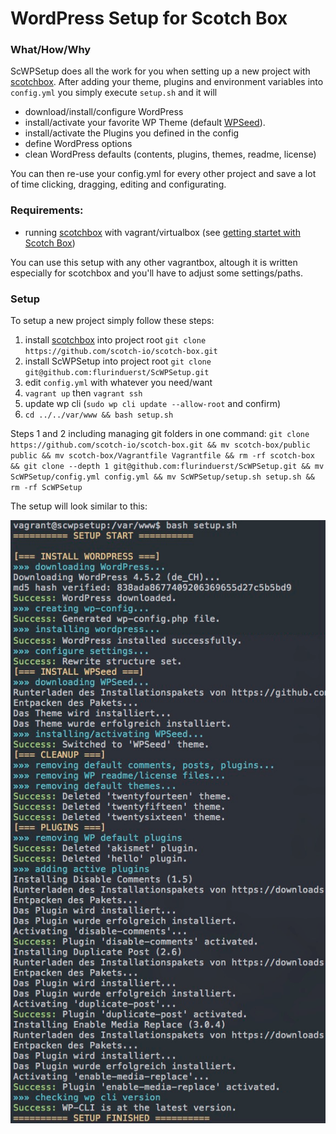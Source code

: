 # WordPress Setup for Scotch Box

### What/How/Why
ScWPSetup does all the work for you when setting up a new project with [scotchbox](https://box.scotch.io/). After adding your theme, plugins and environment variables into `config.yml` you simply execute `setup.sh` and it will
- download/install/configure WordPress
- install/activate your favorite WP Theme (default [WPSeed](https://wpseed.org)).
- install/activate the Plugins you defined in the config
- define WordPress options
- clean WordPress defaults (contents, plugins, themes, readme, license)

You can then re-use your config.yml for every other project and save a lot of time clicking, dragging, editing and configurating.

### Requirements:
- running [scotchbox](https://box.scotch.io/) with vagrant/virtualbox (see [getting startet with Scotch Box](https://scotch.io/bar-talk/introducing-scotch-box-a-vagrant-lamp-stack-that-just-works))

You can use this setup with any other vagrantbox, altough it is written especially for scotchbox and you'll have to adjust some settings/paths.

### Setup
To setup a new project simply follow these steps:
1. install [scotchbox](https://box.scotch.io/) into project root `git clone https://github.com/scotch-io/scotch-box.git`
2. install ScWPSetup into project root `git clone git@github.com:flurinduerst/ScWPSetup.git`
3. edit `config.yml` with whatever you need/want
4. `vagrant up` then `vagrant ssh`
5. update wp cli (`sudo wp cli update --allow-root` and confirm)
6. `cd ../../var/www && bash setup.sh`

Steps 1 and 2 including managing git folders in one command: `git clone https://github.com/scotch-io/scotch-box.git && mv scotch-box/public public && mv scotch-box/Vagrantfile Vagrantfile && rm -rf scotch-box && git clone --depth 1 git@github.com:flurinduerst/ScWPSetup.git && mv ScWPSetup/config.yml config.yml && mv ScWPSetup/setup.sh setup.sh && rm -rf ScWPSetup`

The setup will look similar to this:

<img src="screenshot.png"/>
